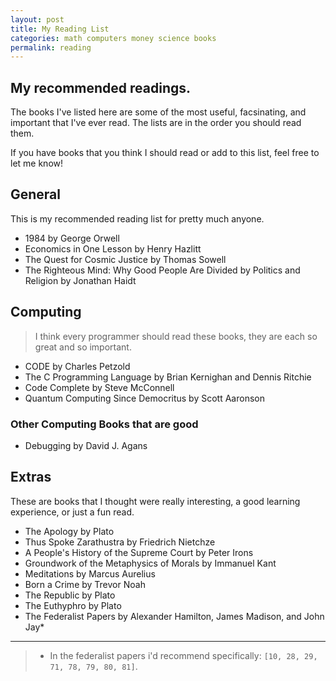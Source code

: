 ```yaml
---
layout: post
title: My Reading List
categories: math computers money science books
permalink: reading
---
```



## My recommended readings.
The books I've listed here are some of the most useful, facsinating, and important that I've ever read.
The lists are in the order you should read them.

If you have books that you think I should read or add to this list, feel free to let me know!

##  General

This is my recommended reading list for pretty much anyone.

-  1984 by George Orwell
-  Economics in One Lesson by Henry Hazlitt
-  The Quest for Cosmic Justice by Thomas Sowell
-  The Righteous Mind: Why Good People Are Divided by Politics and Religion by Jonathan Haidt


## Computing
> I think every programmer should read these books, they are each so great and so important.

-  CODE by Charles Petzold
-  The C Programming Language by Brian Kernighan and Dennis Ritchie
-  Code Complete by Steve McConnell
-  Quantum Computing Since Democritus by Scott Aaronson

### Other Computing Books that are good
-  Debugging by David J. Agans

## Extras
These are books that I thought were really interesting, a good learning experience, or just a fun read.

-  The Apology by Plato
-  Thus Spoke Zarathustra by Friedrich Nietchze
-  A People's History of the Supreme Court by Peter Irons
-  Groundwork of the Metaphysics of Morals by Immanuel Kant
-  Meditations by Marcus Aurelius
-  Born a Crime by Trevor Noah
-  The Republic by Plato
-  The Euthyphro by Plato
-  The Federalist Papers by Alexander Hamilton, James Madison, and John Jay*


---
> * In the federalist papers i'd recommend specifically: `[10, 28, 29, 71, 78, 79, 80, 81]`.

